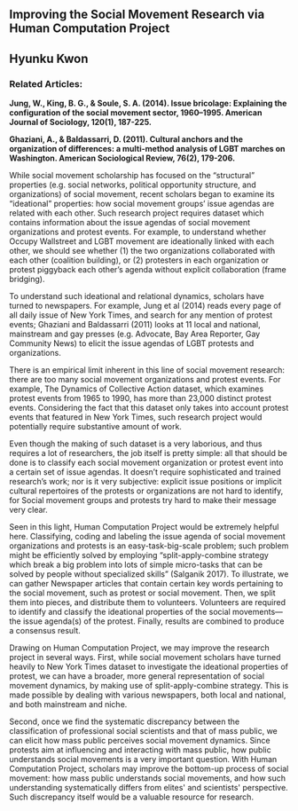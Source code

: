 Improving the Social Movement Research via Human Computation Project
--------------------------------------------------------------------

Hyunku Kwon
-----------

### Related Articles:

**Jung, W., King, B. G., & Soule, S. A. (2014). Issue bricolage:
Explaining the configuration of the social movement sector, 1960–1995.
American Journal of Sociology, 120(1), 187-225.**

**Ghaziani, A., & Baldassarri, D. (2011). Cultural anchors and the
organization of differences: a multi-method analysis of LGBT marches on
Washington. American Sociological Review, 76(2), 179-206.**

While social movement scholarship has focused on the “structural”
properties (e.g. social networks, political opportunity structure, and
organizations) of social movement, recent scholars began to examine its
“ideational” properties: how social movement groups’ issue agendas are
related with each other. Such research project requires dataset which
contains information about the issue agendas of social movement
organizations and protest events. For example, to understand whether
Occupy Wallstreet and LGBT movement are ideationally linked with each
other, we should see whether (1) the two organizations collaborated with
each other (coalition building), or (2) protesters in each organization
or protest piggyback each other’s agenda without explicit collaboration
(frame bridging).

To understand such ideational and relational dynamics, scholars have
turned to newspapers. For example, Jung et al (2014) reads every page of
all daily issue of New York Times, and search for any mention of protest
events; Ghaziani and Baldassarri (2011) looks at 11 local and national,
mainstream and gay presses (e.g. Advocate, Bay Area Reporter, Gay
Community News) to elicit the issue agendas of LGBT protests and
organizations.

There is an empirical limit inherent in this line of social movement
research: there are too many social movement organizations and protest
events. For example, The Dynamics of Collective Action dataset, which
examines protest events from 1965 to 1990, has more than 23,000 distinct
protest events. Considering the fact that this dataset only takes into
account protest events that featured in New York Times, such research
project would potentially require substantive amount of work.

Even though the making of such dataset is a very laborious, and thus
requires a lot of researchers, the job itself is pretty simple: all that
should be done is to classify each social movement organization or
protest event into a certain set of issue agendas. It doesn’t require
sophisticated and trained research’s work; nor is it very subjective:
explicit issue positions or implicit cultural repertoires of the
protests or organizations are not hard to identify, for Social movement
groups and protests try hard to make their message very clear.

Seen in this light, Human Computation Project would be extremely helpful
here. Classifying, coding and labeling the issue agenda of social
movement organizations and protests is an easy-task-big-scale problem;
such problem might be efficiently solved by employing
“split-apply-combine strategy which break a big problem into lots of
simple micro-tasks that can be solved by people without specialized
skills” (Salganik 2017). To illustrate, we can gather Newspaper articles
that contain certain key words pertaining to the social movement, such
as protest or social movement. Then, we split them into pieces, and
distribute them to volunteers. Volunteers are required to identify and
classify the ideational properties of the social movements—the issue
agenda(s) of the protest. Finally, results are combined to produce a
consensus result.

Drawing on Human Computation Project, we may improve the research
project in several ways. First, while social movement scholars have
turned heavily to New York Times dataset to investigate the ideational
properties of protest, we can have a broader, more general
representation of social movement dynamics, by making use of
split-apply-combine strategy. This is made possible by dealing with
various newspapers, both local and national, and both mainstream and
niche.

Second, once we find the systematic discrepancy between the
classification of professional social scientists and that of mass
public, we can elicit how mass public perceives social movement
dynamics. Since protests aim at influencing and interacting with mass
public, how public understands social movements is a very important
question. With Human Computation Project, scholars may improve the
bottom-up process of social movement: how mass public understands social
movements, and how such understanding systematically differs from
elites' and scientists' perspective. Such discrepancy itself would be a
valuable resource for research.
